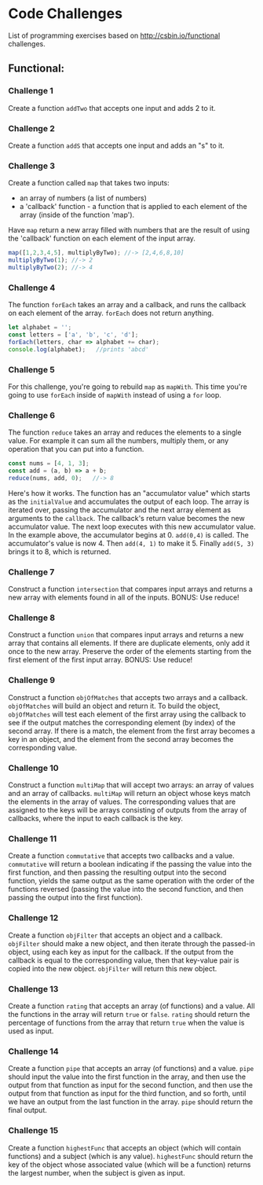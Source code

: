 # Code Challenges

List of programming exercises based on http://csbin.io/functional challenges.

## Functional:

### Challenge 1
Create a function `addTwo` that accepts one input and adds 2 to it.

### Challenge 2
Create a function `addS` that accepts one input and adds an "s" to it.

### Challenge 3
Create a function called `map` that takes two inputs:
- an array of numbers (a list of numbers)
- a 'callback' function - a function that is applied to each element of the array (inside of the function 'map').

Have `map` return a new array filled with numbers that are the result of using the 'callback' function on each element of the input array.
```javascript
map([1,2,3,4,5], multiplyByTwo); //-> [2,4,6,8,10]
multiplyByTwo(1); //-> 2
multiplyByTwo(2); //-> 4
```

### Challenge 4
The function `forEach` takes an array and a callback, and runs the callback on each element of the array. `forEach` does not return anything.
```javascript
let alphabet = '';
const letters = ['a', 'b', 'c', 'd'];
forEach(letters, char => alphabet += char);
console.log(alphabet);   //prints 'abcd'
```

### Challenge 5
For this challenge, you're going to rebuild `map` as `mapWith`. This time you're going to use `forEach` inside of `mapWith` instead of using a `for` loop.

### Challenge 6
The function `reduce` takes an array and reduces the elements to a single value. For example it can sum all the numbers, multiply them, or any operation that you can put into a function.
```javascript
const nums = [4, 1, 3];
const add = (a, b) => a + b;
reduce(nums, add, 0);   //-> 8
```
Here's how it works. The function has an "accumulator value" which starts as the `initialValue` and accumulates the output of each loop. The array is iterated over, passing the accumulator and the next array element as arguments to the `callback`. The callback's return value becomes the new accumulator value. The next loop executes with this new accumulator value. In the example above, the accumulator begins at 0. `add(0,4)` is called. The accumulator's value is now 4. Then `add(4, 1)` to make it 5. Finally `add(5, 3)` brings it to 8, which is returned.

### Challenge 7
Construct a function `intersection` that compares input arrays and returns a new array with elements found in all of the inputs. BONUS: Use reduce!

### Challenge 8
Construct a function `union` that compares input arrays and returns a new array that contains all elements. If there are duplicate elements, only add it once to the new array. Preserve the order of the elements starting from the first element of the first input array. BONUS: Use reduce!

### Challenge 9
Construct a function `objOfMatches` that accepts two arrays and a callback. `objOfMatches` will build an object and return it. To build the object, `objOfMatches` will test each element of the first array using the callback to see if the output matches the corresponding element (by index) of the second array. If there is a match, the element from the first array becomes a key in an object, and the element from the second array becomes the corresponding value.

### Challenge 10
Construct a function `multiMap` that will accept two arrays: an array of values and an array of callbacks. `multiMap` will return an object whose keys match the elements in the array of values. The corresponding values that are assigned to the keys will be arrays consisting of outputs from the array of callbacks, where the input to each callback is the key.

### Challenge 11
Create a function `commutative` that accepts two callbacks and a value. `commutative` will return a boolean indicating if the passing the value into the first function, and then passing the resulting output into the second function, yields the same output as the same operation with the order of the functions reversed (passing the value into the second function, and then passing the output into the first function).

### Challenge 12
Create a function `objFilter` that accepts an object and a callback. `objFilter` should make a new object, and then iterate through the passed-in object, using each key as input for the callback. If the output from the callback is equal to the corresponding value, then that key-value pair is copied into the new object. `objFilter` will return this new object.

### Challenge 13
Create a function `rating` that accepts an array (of functions) and a value. All the functions in the array will return `true` or `false`. `rating` should return the percentage of functions from the array that return `true` when the value is used as input.

### Challenge 14
Create a function `pipe` that accepts an array (of functions) and a value. `pipe` should input the value into the first function in the array, and then use the output from that function as input for the second function, and then use the output from that function as input for the third function, and so forth, until we have an output from the last function in the array. `pipe` should return the final output.

### Challenge 15
Create a function `highestFunc` that accepts an object (which will contain functions) and a subject (which is any value). `highestFunc` should return the key of the object whose associated value (which will be a function) returns the largest number, when the subject is given as input.

